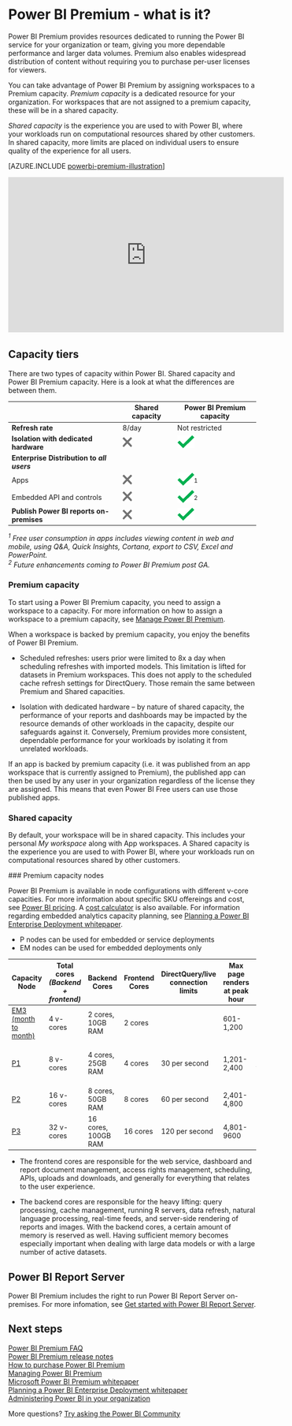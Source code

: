 <properties
   pageTitle="Power BI Pro content - what is it?"
   description="Power BI Premium is dedicated capacity for your organization or team, giving you more dependable performance and larger data volumes, without requiring you to purchase per-user licenses."
   services="powerbi"
   documentationCenter=""
   authors="guyinacube"
   manager="erikre"
   backup=""
   editor=""
   tags=""
   qualityFocus="no"
   qualityDate=""/>
<tags
   ms.service="powerbi"
   ms.devlang="NA"
   ms.topic="get-started-article"
   ms.tgt_pltfrm="NA"
   ms.workload="powerbi"
   ms.date="08/02/2017"
   ms.author="asaxton"/>

# Power BI Premium - what is it?

Power BI Premium provides resources dedicated to running the Power BI service for your organization or team, giving you more dependable performance and larger data volumes. Premium also enables widespread distribution of content without requiring you to purchase per-user licenses for viewers.

You can take advantage of Power BI Premium by assigning workspaces to a Premium capacity. *Premium capacity* is a dedicated resource for your organization. For workspaces that are not assigned to a premium capacity, these will be in a shared capacity.

*Shared capacity* is the experience you are used to with Power BI, where your workloads run on computational resources shared by other customers. In shared capacity, more limits are placed on individual users to ensure quality of the experience for all users.

[AZURE.INCLUDE [powerbi-premium-illustration](../includes/powerbi-premium-illustration.md)]

<iframe width="560" height="315" src="https://www.youtube.com/embed/lNQDkN0GXzU?rel=0&amp;showinfo=0" frameborder="0" allowfullscreen></iframe>

## Capacity tiers

There are two types of capacity within Power BI. Shared capacity and Power BI Premium capacity. Here is a look at what the differences are between them.

||Shared capacity|Power BI Premium capacity|
|---------|---------|---------|
|**Refresh rate**|8/day|Not restricted|
|**Isolation with dedicated hardware**|![](media/common/not-available.png "Not available")|![](media/powerbi-premium/available.png "Available")|
|**Enterprise Distribution to** ***all users***|||
|Apps|![](media/common/not-available.png "Not available")|![](media/powerbi-premium/available.png "Available")<sup>1</sup>|
|Embedded API and controls|![](media/common/not-available.png "Not available")|![](media/powerbi-premium/available.png "Available")<sup>2</sup>|
|**Publish Power BI reports on-premises**|![](media/common/not-available.png "Not available")|![](media/powerbi-premium/available.png "Available")|

*<sup>1</sup> Free user consumption in apps includes viewing content in web and mobile, using Q&A, Quick Insights, Cortana, export to CSV, Excel and PowerPoint.*  
*<sup>2</sup> Future enhancements coming to Power BI Premium post GA.*

### Premium capacity

To start using a Power BI Premium capacity, you need to assign a workspace to a capacity. For more information on how to assign a workspace to a premium capacity, see [Manage Power BI Premium](powerbi-admin-premium-manage.md).

When a workspace is backed by premium capacity, you enjoy the benefits of Power BI Premium.

* Scheduled refreshes: users prior were limited to 8x a day when scheduling refreshes with imported models. This limitation is lifted for datasets in Premium workspaces. This does not apply to the scheduled cache refresh settings for DirectQuery. Those remain the same between Premium and Shared capacities.

* Isolation with dedicated hardware – by nature of shared capacity, the performance of your reports and dashboards may be impacted by the resource demands of other workloads in the capacity, despite our safeguards against it. Conversely, Premium provides more consistent, dependable performance for your workloads by isolating it from unrelated workloads.

If an app is backed by premium capacity (i.e. it was published from an app workspace that is currently assigned to Premium), the published app can then be used by any user in your organization regardless of the license they are assigned. This means that even Power BI Free users can use those published apps.

### Shared capacity

By default, your workspace will be in shared capacity. This includes your personal *My workspace* along with App workspaces. A Shared capacity is the experience you are used to with Power BI, where your workloads run on computational resources shared by other customers.

<a name="premiumskus"/>
### Premium capacity nodes

Power BI Premium is available in node configurations with different v-core capacities. For more information about specific SKU offereings and cost, see [Power BI pricing](https://powerbi.microsoft.com/pricing/). A [cost calculator](https://powerbi.microsoft.com/calculator/) is also available. For information regarding embedded analytics capacity planning, see [Planning a Power BI Enterprise Deployment whitepaper](https://aka.ms/pbienterprisedeploy).

- P nodes can be used for embedded or service deployments
- EM nodes can be used for embedded deployments only

|Capacity Node|Total cores<br/>*(Backend + frontend)*|Backend Cores|Frontend Cores|DirectQuery/live connection limits|Max page renders at peak hour|Availability|
|---------|---------|---------|---------|---------|---------|---------|
|[EM3 (month to month)](https://portal.office.com/SubscriptionDetails?OfferId=4004702D-749C-4F74-BF47-3048F1833780&adminportal=1)|4 v-cores|2 cores, 10GB RAM|2 cores||601-1,200|Available|
|[P1](https://portal.office.com/SubscriptionDetails?OfferId=b3ec5615-cc11-48de-967d-8d79f7cb0af1&adminportal=1)|8 v-cores|4 cores, 25GB RAM|4 cores|30 per second|1,201-2,400|Available ([month to month](https://portal.office.com/SubscriptionDetails?OfferId=E4C8EDD3-74A1-4D42-A738-C647972FBE81&adminportal=1) is also available)|
|[P2](https://portal.office.com/SubscriptionDetails?OfferId=062F2AA7-B4BC-4B0E-980F-2072102D8605&adminportal=1)|16 v-cores|8 cores, 50GB RAM|8 cores|60 per second|2,401-4,800|Available|
|[P3](https://portal.office.com/SubscriptionDetails?OfferId=40c7d673-375c-42a1-84ca-f993a524fed0&adminportal=1)|32 v-cores|16 cores, 100GB RAM|16 cores|120 per second|4,801-9600|Available|

* The frontend cores are responsible for the web service, dashboard and report document management, access rights management, scheduling, APIs, uploads and downloads, and generally for everything that relates to the user experience.

* The backend cores are responsible for the heavy lifting: query processing, cache management, running R servers, data refresh, natural language processing, real-time feeds, and server-side rendering of reports and images. With the backend cores, a certain amount of memory is reserved as well. Having sufficient memory becomes especially important when dealing with large data models or with a large number of active datasets.

## Power BI Report Server

Power BI Premium includes the right to run Power BI Report Server on-premises. For more infomation, see [Get started with Power BI Report Server](report-server/reportserver-get-started.md).

## Next steps

[Power BI Premium FAQ](powerbi-premium-faq.md)  
[Power BI Premium release notes](powerbi-premium-release-notes.md)  
[How to purchase Power BI Premium](powerbi-admin-premium-purchase.md)  
[Managing Power BI Premium](powerbi-admin-premium-manage.md)  
[Microsoft Power BI Premium whitepaper](https://aka.ms/pbipremiumwhitepaper)  
[Planning a Power BI Enterprise Deployment whitepaper](https://aka.ms/pbienterprisedeploy)  
[Administering Power BI in your organization](powerbi-admin-administering-power-bi-in-your-organization.md)  

More questions? [Try asking the Power BI Community](https://community.powerbi.com/)